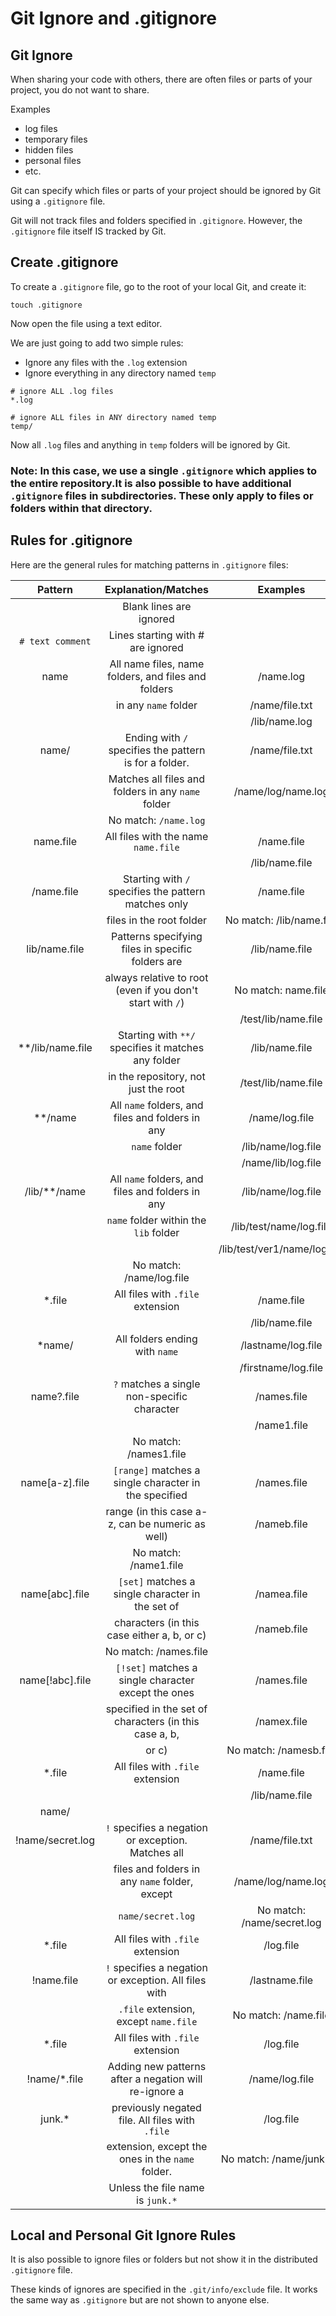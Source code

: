 # Git Ignore and .gitignore

## Git Ignore
When sharing your code with others, there are often files or parts of your project, you do not want to share.

Examples

* log files
* temporary files
* hidden files
* personal files
* etc.

Git can specify which files or parts of your project should be ignored by Git using a `.gitignore` file.

Git will not track files and folders specified in `.gitignore`. However, the `.gitignore` file itself IS tracked by Git.

## Create .gitignore

To create a `.gitignore` file, go to the root of your local Git, and create it:
```
touch .gitignore
```

Now open the file using a text editor.

We are just going to add two simple rules:

* Ignore any files with the `.log` extension
* Ignore everything in any directory named `temp`

```
# ignore ALL .log files
*.log

# ignore ALL files in ANY directory named temp
temp/
```
Now all `.log` files and anything in `temp` folders will be ignored by Git.

### Note: In this case, we use a single `.gitignore` which applies to the entire repository.It is also possible to have additional `.gitignore` files in subdirectories. These only apply to files or folders within that directory.

## Rules for .gitignore
Here are the general rules for matching patterns in `.gitignore` files: 

| Pattern                | Explanation/Matches                                   | Examples                  |
| :--------------------: | :---------------------------------------------------: | :-----------------------: |
|                        | Blank lines are ignored                               |                            |
| `# text comment`       | Lines starting with # are ignored                     |                            |
| name                   | All name files, name folders, and files and folders   | /name.log                 |
|                        | in any `name` folder                                  | /name/file.txt            |
|                        |                                                       | /lib/name.log             |
| name/                  | Ending with `/` specifies the pattern is for a folder.| /name/file.txt            |
|                        | Matches all files and folders in any `name` folder    | /name/log/name.log        |
|                        | No match: `/name.log`                                 |                            |
| name.file              | All files with the name `name.file`                   | /name.file                |
|                        |                                                       | /lib/name.file            |
| /name.file             | Starting with `/` specifies the pattern matches only  | /name.file                |
|                        | files in the root folder                              | No match: /lib/name.file  |
| lib/name.file          | Patterns specifying files in specific folders are     | /lib/name.file            |
|                        | always relative to root (even if you don't start with `/`)| No match: name.file      |
|                        |                                                       | /test/lib/name.file       |
| **/lib/name.file       | Starting with `**/` specifies it matches any folder   | /lib/name.file            |
|                        | in the repository, not just the root                  | /test/lib/name.file       |
| **/name                | All `name` folders, and files and folders in any      | /name/log.file            |
|                        | `name` folder                                         | /lib/name/log.file        |
|                        |                                                       | /name/lib/log.file        |
| /lib/**/name           | All `name` folders, and files and folders in any      | /lib/name/log.file        |
|                        | `name` folder within the `lib` folder                 | /lib/test/name/log.file   |
|                        |                                                       | /lib/test/ver1/name/log.file|
|                        | No match: /name/log.file                              |                            |
| *.file                 | All files with `.file` extension                      | /name.file                |
|                        |                                                       | /lib/name.file            |
| *name/                 | All folders ending with `name`                        | /lastname/log.file        |
|                        |                                                       | /firstname/log.file       |
| name?.file             | `?` matches a single non-specific character           | /names.file               |
|                        |                                                       | /name1.file               |
|                        | No match: /names1.file                                |                            |
| name[a-z].file         | `[range]` matches a single character in the specified | /names.file               |
|                        | range (in this case a-z, can be numeric as well)      | /nameb.file               |
|                        | No match: /name1.file                                 |                            |
| name[abc].file         | `[set]` matches a single character in the set of      | /namea.file               |
|                        | characters (in this case either a, b, or c)           | /nameb.file               |
|                        | No match: /names.file                                 |                            |
| name[!abc].file        | `[!set]` matches a single character except the ones   | /names.file               |
|                        | specified in the set of characters (in this case a, b,| /namex.file               |
|                        | or c)                                                 | No match: /namesb.file    |
| *.file                 | All files with `.file` extension                      | /name.file                |
|                        |                                                       | /lib/name.file            |
| name/                  |                                                       |                            |
| !name/secret.log       | `!` specifies a negation or exception. Matches all    | /name/file.txt            |
|                        | files and folders in any `name` folder, except        | /name/log/name.log        |
|                        | `name/secret.log`                                     | No match: /name/secret.log|
| *.file                 | All files with `.file` extension                      | /log.file                 |
| !name.file             | `!` specifies a negation or exception. All files with | /lastname.file            |
|                        | `.file` extension, except `name.file`                 | No match: /name.file      |
| *.file                 | All files with `.file` extension                      | /log.file                 |
| !name/*.file           | Adding new patterns after a negation will re-ignore a | /name/log.file            |
| junk.*                 | previously negated file. All files with `.file`       | /log.file                 |
|                        | extension, except the ones in the `name` folder.      | No match: /name/junk.file |
|                        | Unless the file name is `junk.*`                      |                            |

## Local and Personal Git Ignore Rules

It is also possible to ignore files or folders but not show it in the distributed `.gitignore` file.

These kinds of ignores are specified in the `.git/info/exclude` file. It works the same way as `.gitignore` but are not shown to anyone else.